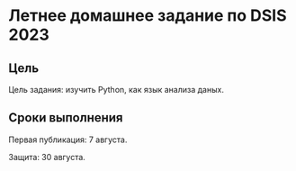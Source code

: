 # Летнее домашнее задание по DSIS 2023

## Цель
Цель задания: изучить Python, как язык анализа даных.

## Сроки выполнения

Первая публикация: 7 августа.

Защита: 30 августа.
